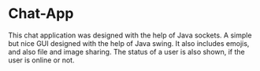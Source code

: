 # Chat-App
This chat application was designed with the help of Java sockets. A simple but nice GUI designed with the help of Java swing. It also includes emojis,
and also file and image sharing. The status of a user is also shown, if the user is online or not.
